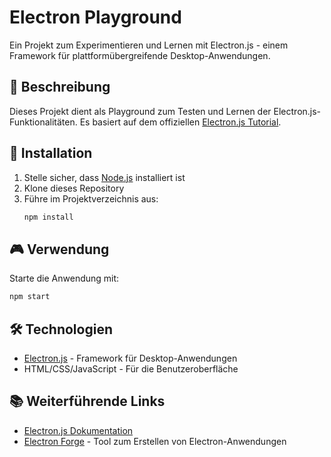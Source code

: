 # Electron Playground

Ein Projekt zum Experimentieren und Lernen mit Electron.js - einem Framework für plattformübergreifende Desktop-Anwendungen.

## 📝 Beschreibung

Dieses Projekt dient als Playground zum Testen und Lernen der Electron.js-Funktionalitäten. Es basiert auf dem offiziellen [Electron.js Tutorial](https://www.electronjs.org/docs/latest/tutorial/tutorial-first-app).

## 🚀 Installation

1. Stelle sicher, dass [Node.js](https://nodejs.org/) installiert ist
2. Klone dieses Repository
3. Führe im Projektverzeichnis aus:
   ```bash
   npm install
   ```

## 🎮 Verwendung

Starte die Anwendung mit:
```bash
npm start
```

## 🛠️ Technologien

- [Electron.js](https://www.electronjs.org/) - Framework für Desktop-Anwendungen
- HTML/CSS/JavaScript - Für die Benutzeroberfläche

## 📚 Weiterführende Links

- [Electron.js Dokumentation](https://www.electronjs.org/docs/latest)
- [Electron Forge](https://www.electronforge.io/) - Tool zum Erstellen von Electron-Anwendungen
